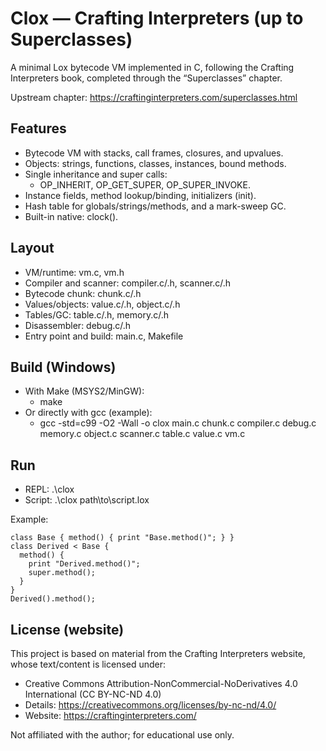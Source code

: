 # Clox — Crafting Interpreters (up to Superclasses)

A minimal Lox bytecode VM implemented in C, following the Crafting Interpreters book, completed through the “Superclasses” chapter.

Upstream chapter: https://craftinginterpreters.com/superclasses.html

## Features
- Bytecode VM with stacks, call frames, closures, and upvalues.
- Objects: strings, functions, classes, instances, bound methods.
- Single inheritance and super calls:
  - OP_INHERIT, OP_GET_SUPER, OP_SUPER_INVOKE.
- Instance fields, method lookup/binding, initializers (init).
- Hash table for globals/strings/methods, and a mark-sweep GC.
- Built-in native: clock().

## Layout
- VM/runtime: vm.c, vm.h
- Compiler and scanner: compiler.c/.h, scanner.c/.h
- Bytecode chunk: chunk.c/.h
- Values/objects: value.c/.h, object.c/.h
- Tables/GC: table.c/.h, memory.c/.h
- Disassembler: debug.c/.h
- Entry point and build: main.c, Makefile

## Build (Windows)
- With Make (MSYS2/MinGW): 
  - make
- Or directly with gcc (example):
  - gcc -std=c99 -O2 -Wall -o clox main.c chunk.c compiler.c debug.c memory.c object.c scanner.c table.c value.c vm.c

## Run
- REPL: .\clox
- Script: .\clox path\to\script.lox

Example:
```lox
class Base { method() { print "Base.method()"; } }
class Derived < Base {
  method() {
    print "Derived.method()";
    super.method();
  }
}
Derived().method();
```

## License (website)
This project is based on material from the Crafting Interpreters website, whose text/content is licensed under:
- Creative Commons Attribution-NonCommercial-NoDerivatives 4.0 International (CC BY-NC-ND 4.0)
- Details: https://creativecommons.org/licenses/by-nc-nd/4.0/
- Website: https://craftinginterpreters.com/

Not affiliated with the author; for educational use only.